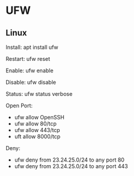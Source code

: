 # UFW

## Linux

Install: apt install ufw

Restart: ufw reset

Enable: ufw enable

Disable: ufw disable

Status: ufw status verbose

Open Port:

*   ufw allow OpenSSH
*   ufw allow 80/tcp
*   ufw allow 443/tcp
*   uft allow 8000/tcp

Deny:

*   ufw deny from 23.24.25.0/24 to any port 80
*   ufw deny from 23.24.25.0/24 to any port 443
